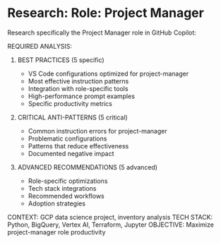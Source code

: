 # Research: Role: Project Manager

Research specifically the Project Manager role in GitHub Copilot:

REQUIRED ANALYSIS:
1. BEST PRACTICES (5 specific)
   - VS Code configurations optimized for project-manager
   - Most effective instruction patterns
   - Integration with role-specific tools
   - High-performance prompt examples
   - Specific productivity metrics

2. CRITICAL ANTI-PATTERNS (5 critical)
   - Common instruction errors for project-manager
   - Problematic configurations
   - Patterns that reduce effectiveness
   - Documented negative impact

3. ADVANCED RECOMMENDATIONS (5 advanced)
   - Role-specific optimizations
   - Tech stack integrations
   - Recommended workflows
   - Adoption strategies

CONTEXT: GCP data science project, inventory analysis
TECH STACK: Python, BigQuery, Vertex AI, Terraform, Jupyter
OBJECTIVE: Maximize project-manager role productivity
            